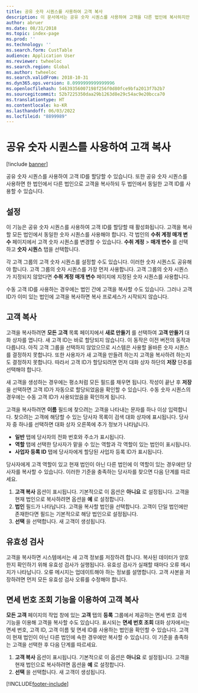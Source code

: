 ```yaml
---
title: 공유 숫자 시퀀스를 사용하여 고객 복사
description: 이 문서에서는 공유 숫자 시퀀스를 사용하여 고객을 다른 법인에 복사하지만 고객 ID는 그대로 유지하는 방법에 대해 설명합니다.
author: abruer
ms.date: 08/31/2018
ms.topic: index-page
ms.prod: ''
ms.technology: ''
ms.search.form: CustTable
audience: Application User
ms.reviewer: twheeloc
ms.search.region: Global
ms.author: twheeloc
ms.search.validFrom: 2018-10-31
ms.dyn365.ops.version: 8.0999999999999996
ms.openlocfilehash: 54639356007198f256f0d80fce9bfa2013f7b2b7
ms.sourcegitcommit: 52b7225350daa29b1263d8e29c54ac9e20bcca70
ms.translationtype: HT
ms.contentlocale: ko-KR
ms.lasthandoff: 06/03/2022
ms.locfileid: "8899989"
---
```

# <a name="copy-customers-by-using-shared-number-sequences"></a>공유 숫자 시퀀스를 사용하여 고객 복사

[!include [banner](../includes/banner.md)]

공유 숫자 시퀀스를 사용하여 고객 ID를 할당할 수 있습니다. 또한 공유 숫자 시퀀스를 사용하면 한 법인에서 다른 법인으로 고객을 복사하되 두 법인에서 동일한 고객 ID를 사용할 수 있습니다.

## <a name="setup"></a>설정

이 기능은 공유 숫자 시퀀스를 사용하여 고객 ID를 할당할 때 활성화됩니다. 고객을 복사할 모든 법인에서 동일한 숫자 시퀀스를 사용해야 합니다. 각 법인의 **수취 계정 매개 변수** 페이지에서 고객 숫자 시퀀스를 변경할 수 있습니다. **수취 계정** \> **매개 변수** 를 선택하고 **숫자 시퀀스** 탭을 선택합니다.

각 고객 그룹의 고객 숫자 시퀀스를 설정할 수도 있습니다. 이러한 숫자 시퀀스도 공유해야 합니다. 고객 그룹의 숫자 시퀀스를 가장 먼저 사용합니다. 고객 그룹의 숫자 시퀀스가 지정되지 않았다면 **수취 계정 매개 변수** 페이지에 지정된 숫자 시퀀스를 사용합니다.

수동 고객 ID를 사용하는 경우에는 법인 간에 고객을 복사할 수도 있습니다. 그러나 고객 ID가 이미 있는 법인에 고객을 복사하면 복사 프로세스가 시작되지 않습니다.

## <a name="copy-a-customer"></a>고객 복사

고객을 복사하려면 **모든 고객** 목록 페이지에서 **새로 만들기** 를 선택하여 **고객 만들기** 대화 상자를 엽니다. 새 고객 ID는 바로 할당되지 않습니다. 이 동작은 이전 버전의 동작과 다릅니다. 아직 고객 그룹을 선택하지 않았으므로 시스템은 사용할 올바른 숫자 시퀀스를 결정하지 못합니다. 또한 사용자가 새 고객을 만들려 하는지 고객을 복사하려 하는지도 결정하지 못합니다. 따라서 고객 ID가 할당되려면 먼저 대화 상자 하단의 **저장** 단추를 선택해야 합니다.

새 고객을 생성하는 경우에는 평소처럼 모든 필드를 채우면 됩니다. 작성이 끝난 후 **저장** 을 선택하면 고객 ID가 자동으로 할당되었음을 확인할 수 있습니다. 수동 숫자 시퀀스의 경우에는 수동 고객 ID가 사용되었음을 확인하게 됩니다.

고객을 복사하려면 **이름** 필드에 찾으려는 고객을 나타내는 문자를 하나 이상 입력합니다. 찾으려는 고객에 해당할 수 있는 당사자 목록이 검색 대화 상자에 표시됩니다. 당사자 중 하나를 선택하면 대화 상자 오른쪽에 추가 정보가 나타납니다.

- **일반** 탭에 당사자의 전화 번호와 주소가 표시됩니다.
- **역할** 탭에 선택한 당사자가 맡을 수 있는 역할과 각 역할이 있는 법인이 표시됩니다.
- **사업자 등록 ID** 탭에 당사자에게 할당된 사업자 등록 ID가 표시됩니다.

당사자에게 고객 역할이 있고 현재 법인이 아닌 다른 법인에 이 역할이 있는 경우에만 당사자를 복사할 수 있습니다. 이러한 기준을 충족하는 당사자를 찾으면 다음 단계를 따르세요.

1. **고객 복사** 옵션이 표시됩니다. 기본적으로 이 옵션은 **아니요** 로 설정됩니다. 고객을 현재 법인으로 복사하려면 옵션을 **예** 로 설정합니다. 
2. **법인** 필드가 나타납니다. 고객을 복사할 법인을 선택합니다. 고객이 단일 법인에만 존재한다면 필드는 기본적으로 해당 법인으로 설정됩니다.
3. **선택** 을 선택합니다. 새 고객이 생성됩니다.

## <a name="validation"></a>유효성 검사

고객을 복사하면 시스템에서는 새 고객 정보를 저장하려 합니다. 복사된 데이터가 양호한지 확인하기 위해 유효성 검사가 실행됩니다. 유효성 검사가 실패할 때마다 오류 메시지가 나타납니다. 오류 메시지는 업데이트해야 하는 정보를 설명합니다. 고객 사본을 저장하려면 먼저 모든 유효성 검사 오류를 수정해야 합니다.

## <a name="copy-a-customer-by-using-tax-exempt-number-search-feature"></a>면세 번호 조회 기능을 이용하여 고객 복사

**모든 고객** 페이지의 작업 창에 있는 **고객** 탭의 **등록** 그룹에서 제공하는 면세 번호 검색 기능을 이용해 고객을 복사할 수도 있습니다. 표시되는 **면세 번호 조회** 대화 상자에서는 면세 번호, 고객 ID, 고객 이름 및 면세 ID를 사용하는 법인을 확인할 수 있습니다. 고객이 현재 법인이 아닌 다른 법인에 속한 경우에만 복사할 수 있습니다. 이 기준을 충족하는 고객을 선택한 후 다음 단계를 따르세요.

1. **고객 복사** 옵션이 표시됩니다. 기본적으로 이 옵션은 **아니요** 로 설정됩니다. 고객을 현재 법인으로 복사하려면 옵션을 **예** 로 설정합니다. 
2. **선택** 을 선택합니다. 새 고객이 생성됩니다.


[!INCLUDE[footer-include](../../includes/footer-banner.md)]

